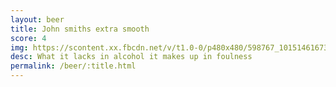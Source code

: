 ```yaml
---
layout: beer
title: John smiths extra smooth
score: 4
img: https://scontent.xx.fbcdn.net/v/t1.0-0/p480x480/598767_10151461673913745_877248330_n.jpg?oh=d3824681f3694b850704b544f883cc25&oe=588ADB64
desc: What it lacks in alcohol it makes up in foulness
permalink: /beer/:title.html
---
```

